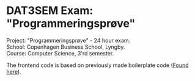 # DAT3SEM Exam: "Programmeringsprøve"

Project: "Programmeringsprøve" - 24 hour exam.  
School: Copenhagen Business School, Lyngby.  
Course: Computer Science, 3'rd semester.  

The frontend code is based on previously made boilerplate code ([Found here](https://github.com/MivleDK/CA3_Boilerplate_Frontend_v2)).
